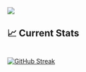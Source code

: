<a href="https://www.linkedin.com/in/developer-nur/">
<img src="https://i.ibb.co/hfcdPK1/My-first-design-1-3.png" />
</a>

## :chart_with_upwards_trend: Current Stats

<br />
<a href="https://git.io/streak-stats" align="center">
<img src="https://streak-stats.demolab.com?user=Developer-Nur&theme=highcontrast" alt="GitHub Streak" />
</a>
